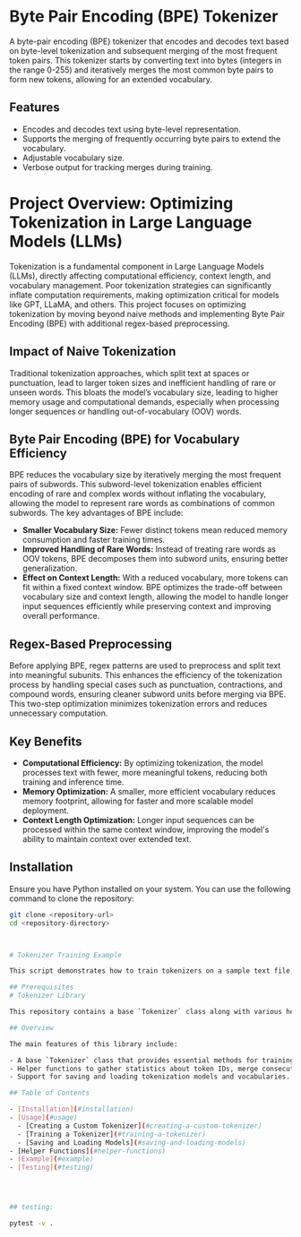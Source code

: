 # Byte Pair Encoding (BPE) Tokenizer

A byte-pair encoding (BPE) tokenizer that encodes and decodes text based on byte-level tokenization and subsequent merging of the most frequent token pairs. This tokenizer starts by converting text into bytes (integers in the range 0-255) and iteratively merges the most common byte pairs to form new tokens, allowing for an extended vocabulary.

## Features

- Encodes and decodes text using byte-level representation.
- Supports the merging of frequently occurring byte pairs to extend the vocabulary.
- Adjustable vocabulary size.
- Verbose output for tracking merges during training.


# Project Overview: Optimizing Tokenization in Large Language Models (LLMs)

Tokenization is a fundamental component in Large Language Models (LLMs), directly affecting computational efficiency, context length, and vocabulary management. Poor tokenization strategies can significantly inflate computation requirements, making optimization critical for models like GPT, LLaMA, and others. This project focuses on optimizing tokenization by moving beyond naive methods and implementing Byte Pair Encoding (BPE) with additional regex-based preprocessing.

## Impact of Naive Tokenization

Traditional tokenization approaches, which split text at spaces or punctuation, lead to larger token sizes and inefficient handling of rare or unseen words. This bloats the model’s vocabulary size, leading to higher memory usage and computational demands, especially when processing longer sequences or handling out-of-vocabulary (OOV) words.

## Byte Pair Encoding (BPE) for Vocabulary Efficiency

BPE reduces the vocabulary size by iteratively merging the most frequent pairs of subwords. This subword-level tokenization enables efficient encoding of rare and complex words without inflating the vocabulary, allowing the model to represent rare words as combinations of common subwords. The key advantages of BPE include:

- **Smaller Vocabulary Size:** Fewer distinct tokens mean reduced memory consumption and faster training times.
- **Improved Handling of Rare Words:** Instead of treating rare words as OOV tokens, BPE decomposes them into subword units, ensuring better generalization.
- **Effect on Context Length:** With a reduced vocabulary, more tokens can fit within a fixed context window. BPE optimizes the trade-off between vocabulary size and context length, allowing the model to handle longer input sequences efficiently while preserving context and improving overall performance.

## Regex-Based Preprocessing

Before applying BPE, regex patterns are used to preprocess and split text into meaningful subunits. This enhances the efficiency of the tokenization process by handling special cases such as punctuation, contractions, and compound words, ensuring cleaner subword units before merging via BPE. This two-step optimization minimizes tokenization errors and reduces unnecessary computation.

## Key Benefits

- **Computational Efficiency:** By optimizing tokenization, the model processes text with fewer, more meaningful tokens, reducing both training and inference time.
- **Memory Optimization:** A smaller, more efficient vocabulary reduces memory footprint, allowing for faster and more scalable model deployment.
- **Context Length Optimization:** Longer input sequences can be processed within the same context window, improving the model's ability to maintain context over extended text.


## Installation

Ensure you have Python installed on your system. You can use the following command to clone the repository:

```bash
git clone <repository-url>
cd <repository-directory>



# Tokenizer Training Example

This script demonstrates how to train tokenizers on a sample text file, specifically using the `BasicTokenizer` class. The training process will create a vocabulary of 512 tokens based on byte pair encoding (BPE). The entire operation typically runs in around 25 seconds on a standard laptop.

## Prerequisites
# Tokenizer Library

This repository contains a base `Tokenizer` class along with various helper functions to facilitate text tokenization. The library is designed to provide an extensible foundation for building specific tokenizers and includes functionalities for training vocabularies, encoding, decoding, and saving/loading models.

## Overview

The main features of this library include:

- A base `Tokenizer` class that provides essential methods for training and managing tokenization.
- Helper functions to gather statistics about token IDs, merge consecutive token pairs, and handle control characters.
- Support for saving and loading tokenization models and vocabularies.

## Table of Contents

- [Installation](#installation)
- [Usage](#usage)
  - [Creating a Custom Tokenizer](#creating-a-custom-tokenizer)
  - [Training a Tokenizer](#training-a-tokenizer)
  - [Saving and Loading Models](#saving-and-loading-models)
- [Helper Functions](#helper-functions)
- [Example](#example)
- [Testing](#testing)




## testing:

pytest -v .
```
